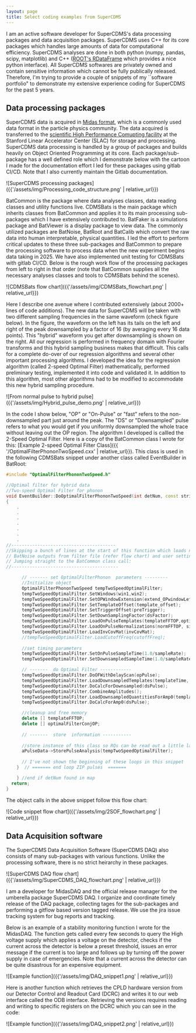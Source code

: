 ```yaml
---
layout: page
title: Select coding examples from SuperCDMS
---
```


I am an active software developer for SuperCDMS's data processing packages and data acquisition packages. SuperCDMS uses C++ for its core packages which handles large amounts of data for computational efficiency. SuperCDMS analyses are done in both python (numpy, pandas, scipy, matplotlib) and  C++ ([ROOT's RDataFrame](https://root.cern/doc/master/classROOT_1_1RDataFrame.html) which provides a nice python interface). All SuperCDMS softwares are privately owned and contain sensitive information which cannot be fully publically released. Therefore, I'm trying to provide a couple of snippets of my ``software portfolio" to demonstrate my extensive experience coding for SuperCDMS for the past 5 years.

## Data processing packages

SuperCDMS data is acquired in [Midas format](https://daq00.triumf.ca/MidasWiki/index.php/Main_Page), which is a commonly used data format in the particle physics community. The data acquired is transferred to the [scientific High Performance Comupting facility](https://sdf.slac.stanford.edu/public/doc/#/) at the Stanford Linear Accelerator Center (SLAC) for storage and processing. SuperCDMS data processing is handled by a group of packages and builds heavily on Object Oriented Programming at its core. Each package/sub-package has a well defined role which I demonstrate below with the cartoon I made for the documentation effort I led for these packages using gitlab CI/CD. Note that I also currently maintain the Gitlab documentation.

![SuperCDMS processing packages]({{'/assets/img/Processing_code_structure.png' | relative_url}})

BatCommon is the package where data analyses classes, data reading classes and utility functions live. CDMSBats is the main package which inherits classes from BatCommon and applies it to its main processing sub-packages which I have extensively contributed to. BatFaker is a simulations package and BatViewer is a display package to view data. The commonly utilized packages are BatNoise, BatRoot and BatCalib which convert the raw data into human interpretable, physical quantities. I led the effort to perform critical updates to these three sub-packages and BatCommon to prepare the processing software to process data when the new experiment begins data taking in 2025. We have also implemented unit testing for CDMSBats with gitlab CI/CD. Below is the rough work flow of the processing packages from left to right in that order (note that BatCommon supplies all the necessary analyses classes and tools to CDMSBats behind the scenes).

![CDMSBats flow chart]({{'/assets/img/CDMSBats_flowchart.png' | relative_url}})

Here I describe one avenue where I contributed extensively (about 2000+ lines of code additions). The new data for SuperCDMS will be taken with two different sampling frequencies in the same waveform (check figure below). In the figure, the waveform on the left has its tails on the left and right of the peak downsampled by a factor of 16 (by averaging every 16 data points). This "hybrid" waveform you get after downsampling is shown on the right. All our regression is performed in frequency domain with Fourier transforms and this hybrid sampling business makes that difficult. This calls for a complete do-over of our regression algorithms and several other important processing algorithms. I developed the idea for the regression algorithm (called 2-speed Optimal Filter) mathematically, performed preliminary testing, implemented it into code and validated it. In addition to this algorithm, most other algorithms had to be modified to accommodate this new hybrid sampling procedure.

![From normal pulse to hybrid pulse]({{'/assets/img/Hybrid_pulse_demo.png' | relative_url}})

In the code I show below, "OP" or "On-Pulse" or "fast" refers to the non-downsampled part just around the peak. The "DS" or "Downsampled" pulse refers to what you would get if you uniformly downsampled the whole trace without leaving out the OP region. The algorithm I developed is callled the 2-Speed Optimal Filter. Here is a copy of the BatCommon class I wrote for this: [Example 2-speed Optimal Filter Class]({{ '/OptimalFilterPhononTwoSpeed.cxx' | relative_url}}). This class is used in the following CDMSBats snippet under another class called EventBuilder in BatRoot:

```C++
#include "OptimalFilterPhononTwoSpeed.h"

//Optimal filter for hybrid data
//Two-speed Optimal Filter for phonon
void EventBuilder::DoOptimalFilterPhononTwoSpeed(int detNum, const string& sensorType)
{
	.
	.
	.
	.
	.
	.
	.
//----------------------------------------
//Skipping a bunch of lines at the start of this function which loads necessary parameters such as pulses,
// BatNoise outputs from filter file (refer flow chart) and user settings.
// Jumping straight to the BatCommon class call:
//-----------------------------------------

	  // ------- set OptimalFilterPhonon  parameters ---------
	  //Initialize object
	  OptimalFilterPhononTwoSpeed tempTwoSpeedOptimalFilter; 
	  tempTwoSpeedOptimalFilter.SetWindows(win1,win2);
	  tempTwoSpeedOptimalFilter.SetOPWindowExtension(extend_OPwindowLeft_by,extend_OPwindowRight_by);
	  tempTwoSpeedOptimalFilter.SetTemplateOffset(template_offset);
	  tempTwoSpeedOptimalFilter.SetTriggerOffset(preTrigger);
	  tempTwoSpeedOptimalFilter.SetDownSamplingFactor(dsFactor);
	  tempTwoSpeedOptimalFilter.LoadOnPulseTemplates(templateFFTOP,optimalFilterConjOP, numTemplates, num_on_pulse);
	  tempTwoSpeedOptimalFilter.LoadOnPulseNormalizations(normFFTOP, sigToNoiseSqOP, noiseFFTsqOP);
	  tempTwoSpeedOptimalFilter.LoadInvCovMat(invCovMat);
	  //tempTwoSpeedOptimalFilter.LoadCutoffFreq(cutoffFreq);
	   
	  //set timing parameters
	  tempTwoSpeedOptimalFilter.SetOnPulseSampleTime(1.0/sampleRate);
	  tempTwoSpeedOptimalFilter.SetDownsampledSampleTime(1.0/sampleRateLow);

	  // -------  do Optimal Filter ------------ 
	  tempTwoSpeedOptimalFilter.DoOFWithDelayScan(opPulse);
	  tempTwoSpeedOptimalFilter.LoadDownsampledTemplates(templateTime, noiseFFTsqDS, num_pre_pulse*dsFactor);//must be done only after OnPulse optimal filtering
	  tempTwoSpeedOptimalFilter.DoCalcForDownsampled(dsPulse);
	  tempTwoSpeedOptimalFilter.CombineAmplitudes();
	  tempTwoSpeedOptimalFilter.LoadDownsampledQuantitiesForAmp0(templateFFTDS, optimalFilterConjDS, normFFTDS, sigToNoiseSqDS);
	  tempTwoSpeedOptimalFilter.DoCalcForAmp0(dsPulse);

	  //cleanup and free memory
	  delete [] templateFFTOP;
	  delete [] optimalFilterConjOP;
 
	  // -------  store  information -----------
      
	  //store instance of this class so RQs can be read out a little later
	  aPulseData->StorePulseAnalysis(tempTwoSpeedOptimalFilter);
      
      // I've not shown the beginning of these loops in this snippet
	}  // ======= end loop ZIP pulses  ======= 

    } //end if detNum found in map
  return; 
}

```
The object calls in the above snippet follow this flow chart: 

![Code snippet flow chart]({{'/assets/img/2SOF_flowchart.png' | relative_url}})

## Data Acquisition software

The SuperCDMS Data Acquisition Software (SuperCDMS DAQ) also consists of many sub-packages with various functions. Unlike the processing software, there is no strict heirarchy in these packages.

![SuperCDMS DAQ flow chart]({{'/assets/img/SuperCDMS_DAQ_flowchart.png' | relative_url}})

I am a developer for MidasDAQ and the official release manager for the umberella package SuperCDMS DAQ. I organize and coordinate timely release of the DAQ package, collecting tages for the sub-packages and performing a gitflow based version tagged release. We use the jira issue tracking system for bug reports and tracking. 

Below is an example of a stability monitoring function I wrote for the MidasDAQ. The function gets called every few seconds to query the High voltage supply which applies a voltage on the detector, checks if the current across the detector is below a preset threshold, issues an error message if the current is too large and follows up by turning off the power supply in case of emergencies. Note that a current across the detector can be quite disastrous for an expensive equipment.

![Example function]({{'/assets/img/DAQ_snippet1.png' | relative_url}})

Here is another function which retrieves the CPLD hardware version from our Detector Control and Readout Card (DCRC) and writes it to our web interface called the ODB interface. Retrieving the versions requires reading and writing to specific registers on the DCRC which you can see in the code:

![Example function]({{'/assets/img/DAQ_snippet2.png' | relative_url}})